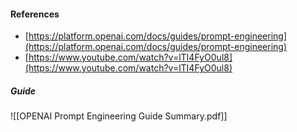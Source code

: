 #### **References**
- [https://platform.openai.com/docs/guides/prompt-engineering](https://platform.openai.com/docs/guides/prompt-engineering)
- [https://www.youtube.com/watch?v=lTI4FyO0ul8](https://www.youtube.com/watch?v=lTI4FyO0ul8)
##### Guide
![[OPENAI Prompt Engineering Guide Summary.pdf]]